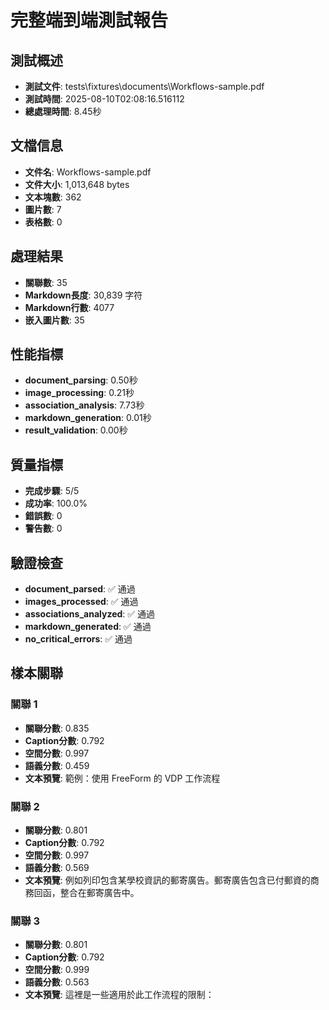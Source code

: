 # 完整端到端測試報告

## 測試概述
- **測試文件**: tests\fixtures\documents\Workflows-sample.pdf
- **測試時間**: 2025-08-10T02:08:16.516112
- **總處理時間**: 8.45秒

## 文檔信息
- **文件名**: Workflows-sample.pdf
- **文件大小**: 1,013,648 bytes
- **文本塊數**: 362
- **圖片數**: 7
- **表格數**: 0

## 處理結果
- **關聯數**: 35
- **Markdown長度**: 30,839 字符
- **Markdown行數**: 4077
- **嵌入圖片數**: 35

## 性能指標
- **document_parsing**: 0.50秒
- **image_processing**: 0.21秒
- **association_analysis**: 7.73秒
- **markdown_generation**: 0.01秒
- **result_validation**: 0.00秒

## 質量指標
- **完成步驟**: 5/5
- **成功率**: 100.0%
- **錯誤數**: 0
- **警告數**: 0

## 驗證檢查
- **document_parsed**: ✅ 通過
- **images_processed**: ✅ 通過
- **associations_analyzed**: ✅ 通過
- **markdown_generated**: ✅ 通過
- **no_critical_errors**: ✅ 通過

## 樣本關聯
### 關聯 1
- **關聯分數**: 0.835
- **Caption分數**: 0.792
- **空間分數**: 0.997
- **語義分數**: 0.459
- **文本預覽**: 範例：使用 FreeForm 的 VDP 工作流程

### 關聯 2
- **關聯分數**: 0.801
- **Caption分數**: 0.792
- **空間分數**: 0.997
- **語義分數**: 0.569
- **文本預覽**: 例如列印包含某學校資訊的郵寄廣告。郵寄廣告包含已付郵資的商務回函，整合在郵寄廣告中。

### 關聯 3
- **關聯分數**: 0.801
- **Caption分數**: 0.792
- **空間分數**: 0.999
- **語義分數**: 0.563
- **文本預覽**: 這裡是一些適用於此工作流程的限制：

